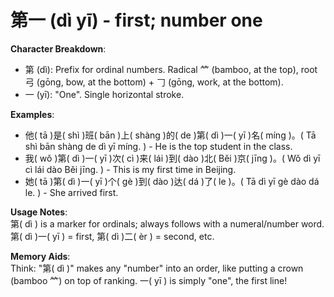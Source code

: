 # **第一 (dì yī) - first; number one**

**Character Breakdown**:  
- 第 (dì): Prefix for ordinal numbers. Radical ⺮ (bamboo, at the top), root 弓 (gōng, bow, at the bottom) + 𠃌 (gōng, work, at the bottom).  
- 一 (yī): "One". Single horizontal stroke.

**Examples**:  
- 他( tā )是( shì )班( bān )上( shàng )的( de )第( dì )一( yī )名( míng )。( Tā shì bān shàng de dì yī míng. ) - He is the top student in the class.  
- 我( wǒ )第( dì )一( yī )次( cì )来( lái )到( dào )北( Běi )京( jīng )。( Wǒ dì yī cì lái dào Běi jīng. ) - This is my first time in Beijing.  
- 她( tā )第( dì )一( yī )个( gè )到( dào )达( dá )了( le )。( Tā dì yī gè dào dá le. ) - She arrived first.

**Usage Notes**:  
第( dì ) is a marker for ordinals; always follows with a numeral/number word. 第( dì )一( yī ) = first, 第( dì )二( èr ) = second, etc.

**Memory Aids**:  
Think: "第( dì )" makes any "number" into an order, like putting a crown (bamboo ⺮) on top of ranking. 一( yī ) is simply "one", the first line!